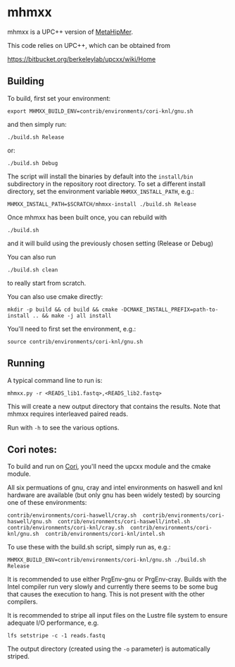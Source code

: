 # mhmxx #

mhmxx is a UPC++ version of [MetaHipMer](https://sites.google.com/lbl.gov/exabiome/downloads?authuser=0).

This code relies on UPC++, which can be obtained from

https://bitbucket.org/berkeleylab/upcxx/wiki/Home


## Building

To build, first set your environment:

`export MHMXX_BUILD_ENV=contrib/environments/cori-knl/gnu.sh`

and then simply run:

`./build.sh Release`

or:

`./build.sh Debug`

The script will install the binaries by default into the `install/bin` subdirectory in the repository root directory. To set a different install 
directory, set the environment variable `MHMXX_INSTALL_PATH`, e.g.:

`MHMXX_INSTALL_PATH=$SCRATCH/mhmxx-install ./build.sh Release`

Once mhmxx has been built once, you can rebuild with

`./build.sh`

and it will build using the previously chosen setting (Release or Debug)

You can also run

`./build.sh clean`

to really start from scratch.

You can also use cmake directly:

`mkdir -p build && cd build && cmake -DCMAKE_INSTALL_PREFIX=path-to-install .. && make -j all install`

You'll need to first set the environment, e.g.:

`source contrib/environments/cori-knl/gnu.sh`


## Running


A typical command line to run is:

`mhmxx.py -r <READS_lib1.fastq>,<READS_lib2.fastq>`

This will create a new output directory that contains the results. Note that mhmxx requires interleaved paired reads.

Run with `-h` to see the various options.

## Cori notes:

To build and run on [Cori](https://docs.nersc.gov/systems/cori/), you'll need the upcxx module and the cmake module.

All six permuations of gnu, cray and intel environments on haswell and knl hardware are available (but only gnu has been widely tested)
by sourcing one of these environments:

`contrib/environments/cori-haswell/cray.sh  contrib/environments/cori-haswell/gnu.sh  contrib/environments/cori-haswell/intel.sh  contrib/environments/cori-knl/cray.sh  contrib/environments/cori-knl/gnu.sh  contrib/environments/cori-knl/intel.sh`

To use these with the build.sh script, simply run as, e.g.:

`MHMXX_BUILD_ENV=contrib/environments/cori-knl/gnu.sh ./build.sh Release`

It is recommended to use either PrgEnv-gnu or PrgEnv-cray. Builds with the Intel compiler run very slowly and currently there seems to be some bug that causes the execution to hang. This is not present with the other compilers.

It is recommended to stripe all input files on the Lustre file system to ensure adequate I/O performance, e.g.

`lfs setstripe -c -1 reads.fastq`

The output directory (created using the `-o` parameter) is automatically striped.
